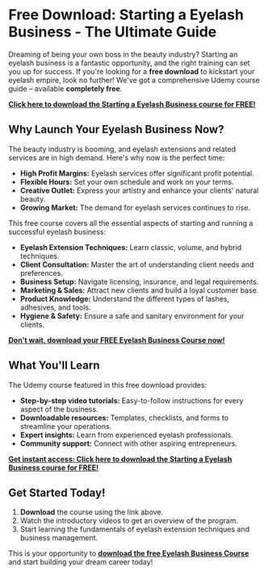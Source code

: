 # Free Download: Starting a Eyelash Business - The Ultimate Guide

Dreaming of being your own boss in the beauty industry? Starting an eyelash business is a fantastic opportunity, and the right training can set you up for success. If you're looking for a **free download** to kickstart your eyelash empire, look no further! We've got a comprehensive Udemy course guide – available **completely free**.

[**Click here to download the Starting a Eyelash Business course for FREE!**](https://udemywork.com/starting-a-eyelash-business)

## Why Launch Your Eyelash Business Now?

The beauty industry is booming, and eyelash extensions and related services are in high demand. Here's why now is the perfect time:

*   **High Profit Margins:** Eyelash services offer significant profit potential.
*   **Flexible Hours:** Set your own schedule and work on your terms.
*   **Creative Outlet:** Express your artistry and enhance your clients' natural beauty.
*   **Growing Market:** The demand for eyelash services continues to rise.

This free course covers all the essential aspects of starting and running a successful eyelash business:

*   **Eyelash Extension Techniques:** Learn classic, volume, and hybrid techniques.
*   **Client Consultation:** Master the art of understanding client needs and preferences.
*   **Business Setup:** Navigate licensing, insurance, and legal requirements.
*   **Marketing & Sales:** Attract new clients and build a loyal customer base.
*   **Product Knowledge:** Understand the different types of lashes, adhesives, and tools.
*   **Hygiene & Safety:** Ensure a safe and sanitary environment for your clients.

[**Don't wait, download your FREE Eyelash Business Course now!**](https://udemywork.com/starting-a-eyelash-business)

## What You'll Learn

The Udemy course featured in this free download provides:

*   **Step-by-step video tutorials:** Easy-to-follow instructions for every aspect of the business.
*   **Downloadable resources:** Templates, checklists, and forms to streamline your operations.
*   **Expert insights:** Learn from experienced eyelash professionals.
*   **Community support:** Connect with other aspiring entrepreneurs.

[**Get instant access: Click here to download the Starting a Eyelash Business course for FREE!**](https://udemywork.com/starting-a-eyelash-business)

## Get Started Today!

1.  **Download** the course using the link above.
2.  Watch the introductory videos to get an overview of the program.
3.  Start learning the fundamentals of eyelash extension techniques and business management.

This is your opportunity to **[download the free Eyelash Business Course](https://udemywork.com/starting-a-eyelash-business)** and start building your dream career today!
